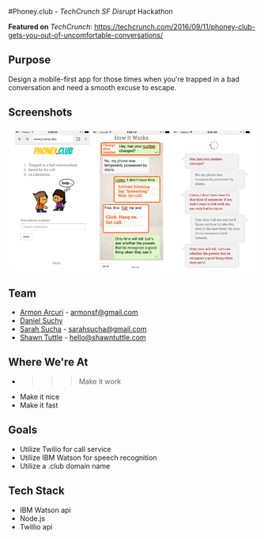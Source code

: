 #Phoney.club - *TechCrunch SF Disrupt* Hackathon

**Featured on** *TechCrunch*: https://techcrunch.com/2016/09/11/phoney-club-gets-you-out-of-uncomfortable-conversations/

## Purpose
Design a mobile-first app for those times when you're trapped in a bad conversation and need a smooth excuse to escape.

## Screenshots
![screenshots](/public/screenshots.jpg "screenshots")

## Team
* [Armon Arcuri](https://github.com/armoney) - armonsf@gmail.com
* [Daniel Suchy](https://github.com/danielsoner)
* [Sarah Sucha](https://github.com/sarahsucha) - sarahsucha@gmail.com 
* [Shawn Tuttle](https://github.com/ShawnTe) - hello@shawntuttle.com

## Where We're At
* >>> Make it work
* Make it nice
* Make it fast

## Goals
* Utilize Twilio for call service
* Utilize IBM Watson for speech recognition 
* Utilize a .club domain name

## Tech Stack
* IBM Watson api
* Node.js
* Twillio api


